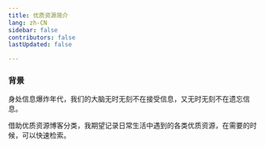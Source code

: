 ```yaml
---
title: 优质资源简介
lang: zh-CN
sidebar: false
contributors: false
lastUpdated: false

---
```


### 背景

身处信息爆炸年代，我们的大脑无时无刻不在接受信息，又无时无刻不在遗忘信息。

借助优质资源博客分类，我期望记录日常生活中遇到的各类优质资源，在需要的时候，可以快速检索。


